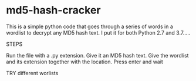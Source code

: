 # md5-hash-cracker
This is a simple python code that goes through a series of words in a wordlist to decrypt any MD5 hash text. I put it for both Python 2.7 and 3.7.....

STEPS

Run the file with a .py extension.
Give it an MD5 hash text.
Give the wordlist and its extension together with the location.
Press enter and wait

TRY different worlists
